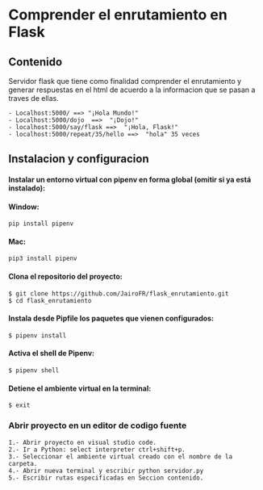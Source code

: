 # **Comprender el enrutamiento en Flask**



## **Contenido**

 Servidor flask que tiene como finalidad comprender el enrutamiento y generar respuestas en el html de acuerdo a la informacion que se pasan a traves de ellas. 

    - Localhost:5000/ ==> "¡Hola Mundo!"
    - Localhost:5000/dojo  ==>  "¡Dojo!"
    - localhost:5000/say/flask ==>  "¡Hola, Flask!" 
    - localhost:5000/repeat/35/hello ==>  "hola" 35 veces

## **Instalacion y configuracion**

#### Instalar un entorno virtual con  pipenv en forma global (omitir si ya está instalado):      
#### Window:
    pip install pipenv

#### Mac:
    pip3 install pipenv



#### Clona el repositorio del proyecto: 


    $ git clone https://github.com/JairoFR/flask_enrutamiento.git  
    $ cd flask_enrutamiento

####  Instala desde Pipfile los paquetes que vienen configurados: 
    $ pipenv install

####  Activa el shell de Pipenv:
    $ pipenv shell

####  Detiene  el ambiente virtual en la terminal:
    $ exit


### Abrir proyecto en un editor de codigo fuente

    1.- Abrir proyecto en visual studio code.
    2.- Ir a Python: select interpreter ctrl+shift+p.
    3.- Seleccionar el ambiente virtual creado con el nombre de la carpeta.
    4.- Abrir nueva terminal y escribir python servidor.py
    5.- Escribir rutas especificadas en Seccion contenido.
